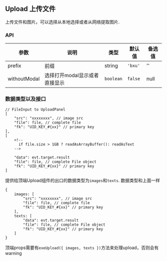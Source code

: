 
## Upload 上传文件
上传文件和图片。可以选择从本地选择或者从网络提取图片.

### API


| 参数 | 说明 | 类型 | 默认值 | 备选值 |
|------|------|------|--------|--------|
| prefix | 前缀 | string | `'bxu'` | '' |
| withoutModal | 选择打开modal显示或者直接显示 | `boolean` | `false` | null |

### 数据类型以及接口
```
// FileInput to UploadPanel
[
    "src": "xxxxxxxx", // image src
    "file": file, // complete file 
    "fk": "UID_KEY_#{xx}" // primary key
],
[
    <!-- 
      if file.size > 1GB ? readAsArrayBuffer(): readAsText
    -->

    "data": evt.target.result 
    "file": file, // complete File object
    "fk": "UID_KEY_#{xx}" // primary key  
]

```
提供给顶端Upload组件的出口的数据类型为`images`和`texts`. 数据类型和上面一样
```
{
    images: [
        "src": "xxxxxxxx", // image src
        "file": file, // complete file 
        "fk": "UID_KEY_#{xx}" // primary key
    ],
    texts: [
        "data": evt.target.result 
        "file": file, // complete File object
        "fk": "UID_KEY_#{xx}" // primary key      
    ]
}
```

顶端props需要有`exeUpload({ images, texts })`方法来处理upload，否则会有warning